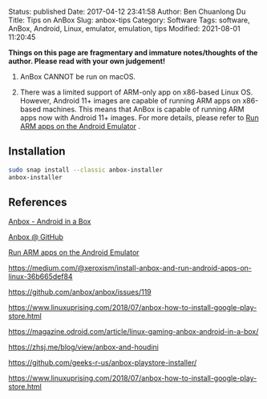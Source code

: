 Status: published
Date: 2017-04-12 23:41:58
Author: Ben Chuanlong Du
Title: Tips on AnBox
Slug: anbox-tips
Category: Software
Tags: software, AnBox, Android, Linux, emulator, emulation, tips
Modified: 2021-08-01 11:20:45

**Things on this page are fragmentary and immature notes/thoughts of the author. Please read with your own judgement!**


1. AnBox CANNOT be run on macOS.
    
2. There was a limited support of ARM-only app on x86-based Linux OS.
    However,
    Android 11+ images are capable of running ARM apps on x86-based machines. 
    This means that AnBox is capable of running ARM apps now
    with Android 11+ images. 
    For more details,
    please refer to
    [Run ARM apps on the Android Emulator](https://android-developers.googleblog.com/2020/03/run-arm-apps-on-android-emulator.html)
    .

## Installation

```bash
sudo snap install --classic anbox-installer 
anbox-installer 
```

## References

[Anbox - Android in a Box](http://anbox.io/)

[Anbox @ GitHub](https://github.com/anbox/anbox)

[Run ARM apps on the Android Emulator](https://android-developers.googleblog.com/2020/03/run-arm-apps-on-android-emulator.html)

https://medium.com/@xeroxism/install-anbox-and-run-android-apps-on-linux-36b665def84

https://github.com/anbox/anbox/issues/119

https://www.linuxuprising.com/2018/07/anbox-how-to-install-google-play-store.html

https://magazine.odroid.com/article/linux-gaming-anbox-android-in-a-box/

https://zhsj.me/blog/view/anbox-and-houdini

https://github.com/geeks-r-us/anbox-playstore-installer/

https://www.linuxuprising.com/2018/07/anbox-how-to-install-google-play-store.html
